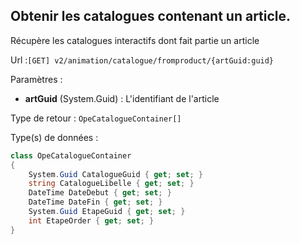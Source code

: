 ## <span id='depuisarticle'>Obtenir les catalogues contenant un article.</span>

Récupère les catalogues interactifs dont fait partie un article

Url :`[GET] v2/animation/catalogue/fromproduct/{artGuid:guid}`

Paramètres : 

- **artGuid** (System.Guid) : L'identifiant de l'article

Type de retour : `OpeCatalogueContainer[]`

Type(s) de données :

```csharp
class OpeCatalogueContainer
{
	System.Guid CatalogueGuid { get; set; }
	string CatalogueLibelle { get; set; }
	DateTime DateDebut { get; set; }
	DateTime DateFin { get; set; }
	System.Guid EtapeGuid { get; set; }
	int EtapeOrder { get; set; }
}

```
